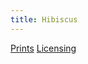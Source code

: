 ```yaml
---
title: Hibiscus
---
```

[Prints](https://pixels.com/featured/hibiscus-brady-lane.html)
[Licensing](https://licensing.pixels.com/featured/hibiscus-brady-lane.html)